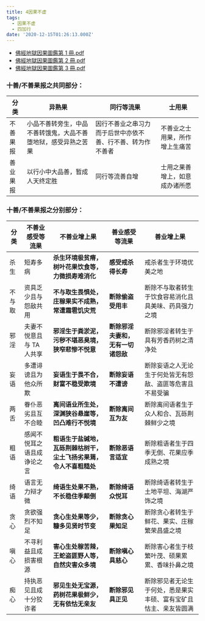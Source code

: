 ```yaml
---
title: 4因果不虚
tags:
  - 因果不虚
  - 四加行
date: '2020-12-15T01:26:13.000Z'
---
```

- [佛經地獄因果圖鑑第 1 冊.pdf](https://hdvblob.blob.core.windows.net/hdv/yyg/佛經地獄因果圖鑑第1冊.pdf)
- [佛經地獄因果圖鑑第 2 冊.pdf](https://hdvblob.blob.core.windows.net/hdv/yyg/佛經地獄因果圖鑑第2冊.pdf)
- [佛經地獄因果圖鑑第 3 冊.pdf](https://hdvblob.blob.core.windows.net/hdv/yyg/佛經地獄因果圖鑑第3冊.pdf)

### 十善/不善果报之共同部分：

| 分类     | **异熟果**                                                     | **同行等流果**                                             | **士用果**                     |
| -------- | -------------------------------------------------------------- | ---------------------------------------------------------- | ------------------------------ |
| 不善果报 | 小品不善转旁生，中品不善转饿鬼，大品不善堕地狱，感受异熟之苦果 | 因行不善业之串习力而于后世中亦依不善、行不善、转为作不善者 | 不善业之士用果，所作增上生痛苦 |
| 善业果报 | 以行小中大品善，暂成人天终定胜                                 | 同行等流善自增                                             | 士用之果善增上，如意成办诸所愿 |

### 十善/不善果报之分别部分：

| 分类   | **不善业感受等流果**       | **不善业增上果**                                                        | **善业感受等流果**                      | **善业增上果**                                                   |
| ------ | -------------------------- | ----------------------------------------------------------------------- | --------------------------------------- | ---------------------------------------------------------------- |
| 杀生   | 短寿多病                   | **杀生环境极贫瘠，树叶花果饮食等，** **力微损寿难消化**                 | **感受戒杀得长寿**                      | 戒杀者生于环境优美之地                                           |
| 不与取 | 资具乏少且与怨敌共用       | **不与取生畏惧处，** **庄稼果实不成熟，常遭霜雹饥灾荒**                 | **断除偷盗受用丰**                      | 断除不与取者转生于饮食容易消化且具美味、药具强力之境             |
| 邪淫   | 夫妻不悦意且与 TA 人共享   | **邪淫生于粪淤泥，污秽不堪恶臭境，** **狭窄悲惨不悦意**                 | **断除邪淫夫妻和，** **无有一切诸怨敌** | 断除邪淫者转生于具有芳香药树之清净处                             |
| 妄语   | 多遭诽谤且为他众所欺       | **妄语生于畏不合，** **财富不稳受欺境**                                 | **断除妄语不遭谤**                      | 断除妄语之人无论生于何处皆无有怨敌、盗匪等危害且不易受骗         |
| 两舌   | 眷仆恶劣且互不合睦         | **离间语业所生处，** **深渊狭谷悬崖等，凹凸难行不悦境**                 | **断除离间互为友**                      | 断除离间语者生于众人和合、瓦砾荆棘鲜少之境                       |
| 粗语   | 感闻不悦耳之语且成诤论之言 | **粗语生于盐碱地，瓦砾荆棘枯树干，** **尘土飞扬劣果蔫，令人不喜粗糙处** | **断除恶语言适宜**                      | 断除粗语者生于四季无倒、花果应季成熟之境                         |
| 绮语   | 语言无力辩才微             | **绮语生处果不熟，不长稳住季颠倒**                                      | **断除绮语众悦耳**                      | 断除绮语者转生于土地平坦、海湖严饰之境                           |
| 贪心   | 贪欲强烈不知足             | **贪心生处果等少，糠多见贤时节变**                                      | **断除贪心果知足**                      | 断除贪心者转生于鲜花、果实、庄稼繁荣昌盛之境                     |
| 嗔心   | 不寻利益且成损害根源       | **害心生处稼苦辣，王蛇盗匪野人等，** **自然灾害众多境**                 | **断除嗔心具慈心**                      | 断除害心者生于枝繁叶茂、硕果累累、香味扑鼻之境                   |
| 痴心   | 持执恶见且成十分狡诈者     | **邪见生处无宝源，** **药树花果极鲜少，无有依怙无亲友**                 | **断除邪见具正见**                      | 断除邪见者无论生于何处，悉是果实丰硕、富有宝矿且怙主、亲友皆圆满 |
